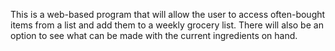 This is a web-based program that will allow the user to access often-bought items from a list and add them to a 
weekly grocery list. There will also be an option to see what can be made with the current ingredients on hand.
